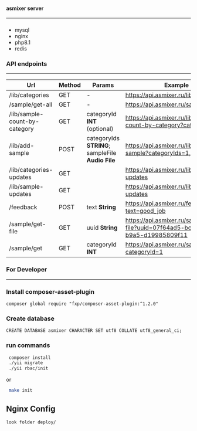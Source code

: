 #### asmixer server
---------

###    

- mysql
- nginx
- php8.1
- redis

### API endpoints
---------

| Url                           | Method | Params                                            | Example                                                                          |
|-------------------------------|--------|---------------------------------------------------|----------------------------------------------------------------------------------|
| /lib/categories               | GET    | -                                                 | https://api.asmixer.ru/lib/categories                                            |
| /sample/get-all               | GET    | -                                                 | https://api.asmixer.ru/sample/get-all                                            |
| /lib/sample-count-by-category | GET    | categoryId **INT** (optional)                     | https://api.asmixer.ru/lib/sample-count-by-category?categoryId=2                 |
| /lib/add-sample               | POST   | categoryIds **STRING**; sampleFile **Audio File** | https://api.asmixer.ru/lib/add-sample?categoryIds=1,3,25                         |
| /lib/categories-updates       | GET    |                                                   | https://api.asmixer.ru/lib/categories-updates                                    |
| /lib/sample-updates           | GET    |                                                   | https://api.asmixer.ru/lib/sample-updates                                        |
| /feedback                     | POST   | text **String**                                   | https://api.asmixer.ru/feedback?text=good_job                                    |
| /sample/get-file              | GET    | uuid **String**                                   | https://api.asmixer.ru/sample/get-file?uuid=07f64ad5-bcee-4eb3-b9a5-d19985809f11 |
| /sample/get                   | GET    | categoryId **INT**                                | https://api.asmixer.ru/sample/get?categoryId=1                                   |

### For Developer
---------

### Install composer-asset-plugin

~~~
composer global require "fxp/composer-asset-plugin:^1.2.0"
~~~

### Create database

`CREATE DATABASE asmixer CHARACTER SET utf8 COLLATE utf8_general_ci;`

### run commands

```sh
 composer install
 ./yii migrate
 ./yii rbac/init
```

or
```sh
 make init
```

## Nginx Config

``look folder deploy/``
